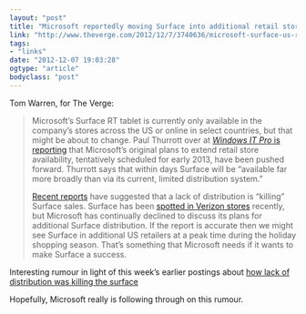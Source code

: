 ```yaml
---
layout: "post"
title: "Microsoft reportedly moving Surface into additional retail stores `within days`"
link: "http://www.theverge.com/2012/12/7/3740636/microsoft-surface-us-retail-stores-rumor"
tags: 
- "links"
date: "2012-12-07 19:03:28"
ogtype: "article"
bodyclass: "post"
---
```


Tom Warren, for The Verge:

> Microsoft’s Surface RT tablet is currently only available in the company’s stores across the US or online in select countries, but that might be about to change. Paul Thurrott over at [*Windows IT Pro* is reporting](http://www.windowsitpro.com/article/paul-thurrotts-wininfo/wininfo-short-takes-december-7-2012-144922) that Microsoft’s original plans to extend retail store availability, tentatively scheduled for early 2013, have been pushed forward. Thurrott says that within days Surface will be “available far more broadly than via its current, limited distribution system.”
> 
> [Recent reports](http://allthingsd.com/20121205/lack-of-distribution-is-killing-surface/) have suggested that a lack of distribution is “killing” Surface sales. Surface has been [spotted in Verizon stores](http://www.wpcentral.com/verizon-start-selling-microsfot-surface-tablets) recently, but Microsoft has continually declined to discuss its plans for additional Surface distribution. If the report is accurate then we might see Surface in additional US retailers at a peak time during the holiday shopping season. That’s something that Microsoft needs if it wants to make Surface a success.

Interesting rumour in light of this week’s earlier postings about [how lack of distribution was killing the surface](http://rogerstringer.com/2012/12/05/lack-of-distribution-is-killing-surface/)

Hopefully, Microsoft really is following through on this rumour.